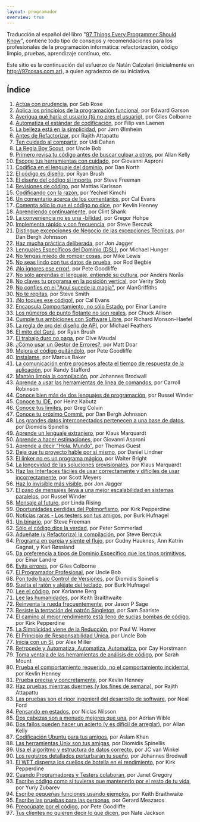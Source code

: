 ```yaml
---
layout: programador
overview: true
---
```


Traducción al español del libro "[97 Things Every Programmer Should Know](http://programmer.97things.oreilly.com/wiki/index.php/97_Things_Every_Programmer_Should_Know)", contiene todo tipo de consejos y recomendaciones para los profesionales de la programación informática: refactorización, código limpio, pruebas, aprendizaje contínuo, etc.

Este sitio es la continuación del esfuerzo de Natán Calzolari (inicialmente en http://97cosas.com.ar), a quien agradezco de su iniciativa.

## Índice

1. [Actúa con prudencia](actua-con-prudencia.html), por Seb Rose
2. [Aplica los principios de la programación funcional](aplica-programacion-funcional.html), por Edward Garson
3. [Averigua qué haría el usuario (tú no eres el usuario)](averigua-que-haria-usuario.html), por Giles Colborne
4. [Automatiza el estándar de codificación](automatiza-estandar-codificacion.html), por Filip van Laenen
5. [La belleza está en la simplicidad](belleza-simplicidad.html), por Jørn Ølmheim
6. [Antes de Refactorizar](antes-de-refactorizar.html), por Rajith Attapattu
7. [Ten cuidado al compartir](cuidado-al-compartir.html), por Udi Dahan
8. [La Regla Boy Scout](regla-boy-scout.html), por Uncle Bob
9. [Primero revisa tu código antes de buscar culpar a otros](revisa-tu-codigo.html), por Allan Kelly
10. [Escoge tus herramientas con cuidado](escoge-herramientas-con-cuidado.html), por Giovanni Asproni
11. [Codifica en el lenguaje del dominio](codifica-en-lenguaje-del-dominio.html), por Dan North
12. [El código es diseño](codigo-es-disenno.html), por Ryan Brush
13. [El diseño del código sí importa](diseno-en-codigo-importa.html), por Steve Freeman
14. [Revisiones de código](revisiones-codigo.html), por Mattias Karlsson
15. [Codificando con la razón](codifica-con-la-razon.html), por Yechiel Kimchi
16. [Un comentario acerca de los comentarios](comentario-acerca-de-comentarios.html), por Cal Evans
17. [Comenta sólo lo que el código no dice](comenta-codigo-no-dice.html), por Kevlin Henney
18. [Aprendiendo continuamente](aprendiendo-continuamente.html), por Clint Shank
19. [La conveniencia no es una -bilidad](conveniencia.html), por Gregor Hohpe
20. [Implementa rápido y con frecuencia](implementa-rapido-y-con-frecuencia.html), por Steve Berczuk
21. [Distingue excepciones de Negocio de las excepciones Técnicas](distingue-excepciones-negocio-tecnicas.html), por Dan Bergh Johnsson
22. [Haz mucha práctica deliberada](haz-mucha-practica-deliberada.html), por Jon Jagger
23. [Lenguajes Específicos del Dominio (DSL)](dsl.html), por Michael Hunger
24. [No tengas miedo de romper cosas](no-tengas-miedo-de-romper-cosas.html), por Mike Lewis
25. [No seas lindo con tus datos de prueba](no-seas-lindo-pruebas.html), por Rod Begbie
26. [¡No ignores ese error!](no-ignores-error.html), por Pete Goodliffe
27. [No sólo aprendas el lenguaje, entiende su cultura](no-aprendas-lenguaje-entiende-su-cultura.html), por Anders Norås
28. [No claves tu programa en la posición vertical](no-claves-programa.html), por Verity Stob
29. [No confíes en el "Aquí sucede la magia"](no-confies-magia.html), por AlanGriffiths
30. [No te repitas](no-te-repitas.html), por Steve Smith
31. [¡No toques ese código!](no-toques-ese-codigo.html), por Cal Evans
32. [Encapsula Comportamiento, no sólo Estado](encapsula-comportamiento.html), por Einar Landre
33. [Los números de punto flotante no son reales](numeros-punto-flotante.html), por Chuck Allison
34. [Cumple tus ambiciones con Software Libre](cumple-ambiciones-con-software-libre.html), por Richard Monson-Haefel
35. [La regla de oro del diseño de API](regla-oro-api.html), por Michael Feathers
36. [El mito del Gurú](el-mito-del-guru.html), por Ryan Brush
37. [El trabajo duro no paga](el-trabajo-duro-no-paga.html), por Olve Maudal
38. [¿Cómo usar un Gestor de Errores?](como-usar-bug-tracker.html), por Matt Doar
39. [Mejora el código quitándolo](mejora-codigo-quitandolo.html), por Pete Goodliffe
40. [Instalame](instalame.html), por Marcus Baker
41. [La comunicación entre procesos afecta el tiempo de respuesta de la aplicación](ipc-afecta.html), por Randy Stafford
42. [Mantén limpia la compilación](manten-limpia-compilacion.html), por Johannes Brodwall
43. [Aprende a usar las herramientas de línea de comandos](aprende-usar-linea-comando.html), por Carroll Robinson
44. [Conoce bien más de dos lenguajes de programación](conoce-bien-dos-lenguajes.html), por Russel Winder
45. [Conoce tu IDE](conoce-tu-ide.html), por Heinz Kabutz
46. [Conoce tus límites](conoce-tus-limites.html), por Greg Colvin
47. [Conoce tu próximo Commit](conoce-proximo-commit.html), por Dan Bergh Johnsson
48. [Los grandes datos interconectados pertenecen a una base de datos](datos-interconectados-pertenecen-base-de-datos.html), por Diomidis Spinellis
49. [Aprende un lenguaje extranjero](aprende-lenguaje-extranjero.html), por Klaus Marquardt
50. [Aprende a hacer estimaciones](aprende-estimaciones.html), por Giovanni Asproni
51. [Aprende a decir "Hola, Mundo"](aprende-decir-hola-mundo.html), por Thomas Guest
52. [Deja que tu proyecto hable por sí mismo](deja-proyecto-hable-por-si-mismo.html), por Daniel Lindner
53. [El linker no es un programa mágico](linker-no-magico.html), por Walter Bright
54. [La longevidad de las soluciones provisionales](longevidad-soluciones-provisionales.html), por Klaus Marquardt
55. [Haz las Interfaces fáciles de usar correctamente y difíciles de usar incorrectamente](interfaces-faciles-usar.html), por Scott Meyers
56. [Haz lo invisible más visible](haz-lo-invisible-mas-visible.html), por Jon Jagger
57. [El paso de mensajes lleva a una mejor escalabilidad en sistemas paralelos](paso-mensajes-mejor-escalabilidad.html), por Russel Winder
58. [Mensaje al futuro](mensaje-al-futuro.html), por Linda Rising
59. [Oportunidades perdidas del Polimorfismo](oportunidades-perdidas-polimorfismo.html), por Kirk Pepperdine
60. [Noticias raras - Los testers son tus amigos](testers-amigos.html), por Burk Hufnagel
61. [Un binario](un-binario.html), por Steve Freeman
62. [Sólo el código dice la verdad](solo-codigo-dice-verdad.html), por Peter Sommerlad
63. [Adueñate (y Refactoriza) la compilación](aduenate-build.html), por Steve Berczuk
64. [Programa en pareja y siente el flujo](programa-en-pareja-siente-flujo.html), por Gudny Hauknes, Ann Katrin Gagnat, y Kari Røssland
65. [Da preferencia a tipos de Dominio Específico que los tipos primitivos](preferencia-tipos-dominio-especifico.html), por Einar Landre
66. [Evita errores](evita-errores.html), por Giles Colborne
67. [El Programador Profesional](el-programador-profesional.html), por Uncle Bob
68. [Pon todo bajo Control de Versiones](pon-todo-bajo-control-de-versiones.html), por Diomidis Spinellis
69. [Suelta el ratón y aléjate del teclado](suelta-raton-alejate-teclado.html), por Burk Hufnagel
70. [Lee el código](lee-el-codigo.html), por Karianne Berg
71. [Lee las humanidades](lee-humanidades.html), por Keith Braithwaite
72. [Reinventa la rueda frecuentemente](reinventa-rueda-frecuentemente.html), por Jason P Sage
73. [Resiste la tentación del patrón Singleton](resiste-tentacion-singleton.html), por Sam Saariste
74. [El camino al mejor rendimiento está lleno de sucias bombas de código](camino-al-rendimiento-bombas-codigo.html), por Kirk Pepperdine
75. [La Simplicidad viene de la Reducción](simplicidad-reduccion.html), por Paul W. Homer
76. [El Principio de Responsabilidad Única](principio-responsabilidad-unica.html), por Uncle Bob
77. [Inicia con un Sí](inicia-con-un-si.html), por Alex Miller
78. [Retrocede y Automatiza, Automatiza, Automatiza](retrocede-automatiza.html), por Cay Horstmann
79. [Toma ventaja de las herramientas de análisis de código](toma-ventaja-analisis-codigo.html), por Sarah Mount
80. [Prueba el comportamiento requerido, no el comportamiento incidental](prueba-comportamiento-requerido-no-incidental.html), por Kevlin Henney
81. [Prueba precisa y concretamente](prueba-precisa-concretamente.html), por Kevlin Henney
82. [Haz pruebas mientras duermes (y los fines de semana)](pruebas-fin-de-semana.html), por Rajith Attapattu
83. [Las pruebas son el rigor ingenieril del desarrollo de software](pruebas-son-rigor-ingenieril.html), por Neal Ford
84. [Pensando en estados](pensando-en-estados.html), por Niclas Nilsson
85. [Dos cabezas son a menudo mejores que una](dos-cabezas-mejor-una.html), por Adrian Wible
86. [Dos fallos pueden hacer un acierto (y es difícil de arreglar)](dos-fallos-pueden-hacer-acierto.html), por Allan Kelly
87. [Codificación Ubuntu para tus amigos](codificacion-ubuntu.html), por Aslam Khan
88. [Las herramientas Unix son tus amigas](herramientas-unix-amigas.html), por Diomidis Spinellis
89. [Usa el algoritmo y estructura de datos correcto](usa-algoritmo-estructura-de-datos-correcto.html), por JC van Winkel
90. [Los registros detallados perturbarán tu sueño](registros-detallados-quitaran-sueno.html), por Johannes Brodwall
91. [El WET dispersa los cuellos de botella en el rendimiento](wet-dispersa-cuellos-de-botella.html), por Kirk Pepperdine
92. [Cuando Programadores y Testers colaboran](cuando-programadores-testers-colaboran.html), por Janet Gregory
93. [Escribe código como si tuvieras que mantenerlo por el resto de tu vida](escribe-codigo-mantenerlo-por-vida.html), por Yuriy Zubarev
94. [Escribe pequeñas funciones usando ejemplos](escribe-funciones-con-ejemplos.html), por Keith Braithwaite
95. [Escribe las pruebas para las personas](escribe-pruebas-para-personas.html), por Gerard Meszaros
96. [Preocúpate por el código](preocupate-por-el-codigo.html), por Pete Goodliffe
97. [Tus clientes no quieren decir lo que dicen](tus-clientes.html), por Nate Jackson
